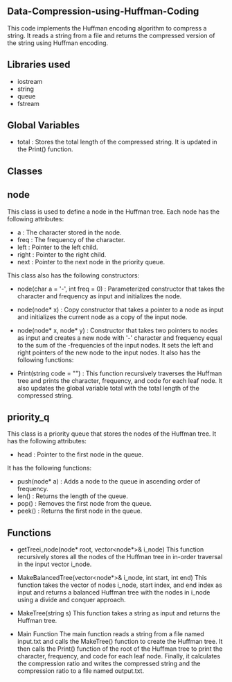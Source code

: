 ## Data-Compression-using-Huffman-Coding
This code implements the Huffman encoding algorithm to compress a string. It reads a string from a file and returns the compressed version of the string using Huffman encoding.

## Libraries used
- iostream
- string
- queue
- fstream

## Global Variables
- total : Stores the total length of the compressed string. It is updated in the Print() function.

## Classes
## node
This class is used to define a node in the Huffman tree. Each node has the following attributes:

- a : The character stored in the node.
- freq : The frequency of the character.
- left : Pointer to the left child.
- right : Pointer to the right child.
- next : Pointer to the next node in the priority queue.

This class also has the following constructors:

- node(char a = '-', int freq = 0) : Parameterized constructor that takes the character and frequency as input and initializes the node.
- node(node* x) : Copy constructor that takes a pointer to a node as input and initializes the current node as a copy of the input node.
- node(node* x, node* y) : Constructor that takes two pointers to nodes as input and creates a new node with '-' character and frequency equal to the sum of the -frequencies of the input nodes. It sets the left and right pointers of the new node to the input nodes.
It also has the following functions:

- Print(string code = "") : This function recursively traverses the Huffman tree and prints the character, frequency, and code for each leaf node. It also updates the global variable total with the total length of the compressed string.

## priority_q
This class is a priority queue that stores the nodes of the Huffman tree. It has the following attributes:

- head : Pointer to the first node in the queue.

It has the following functions:

- push(node* a) : Adds a node to the queue in ascending order of frequency.
- len() : Returns the length of the queue.
- pop() : Removes the first node from the queue.
- peek() : Returns the first node in the queue.

## Functions
- getTreei_node(node* root, vector<node*>& i_node)
This function recursively stores all the nodes of the Huffman tree in in-order traversal in the input vector i_node.

- MakeBalancedTree(vector<node*>& i_node, int start, int end)
This function takes the vector of nodes i_node, start index, and end index as input and returns a balanced Huffman tree with the nodes in i_node using a divide and conquer approach.

- MakeTree(string s)
This function takes a string as input and returns the Huffman tree.

- Main Function
The main function reads a string from a file named input.txt and calls the MakeTree() function to create the Huffman tree. It then calls the Print() function of the root of the Huffman tree to print the character, frequency, and code for each leaf node. Finally, it calculates the compression ratio and writes the compressed string and the compression ratio to a file named output.txt.
